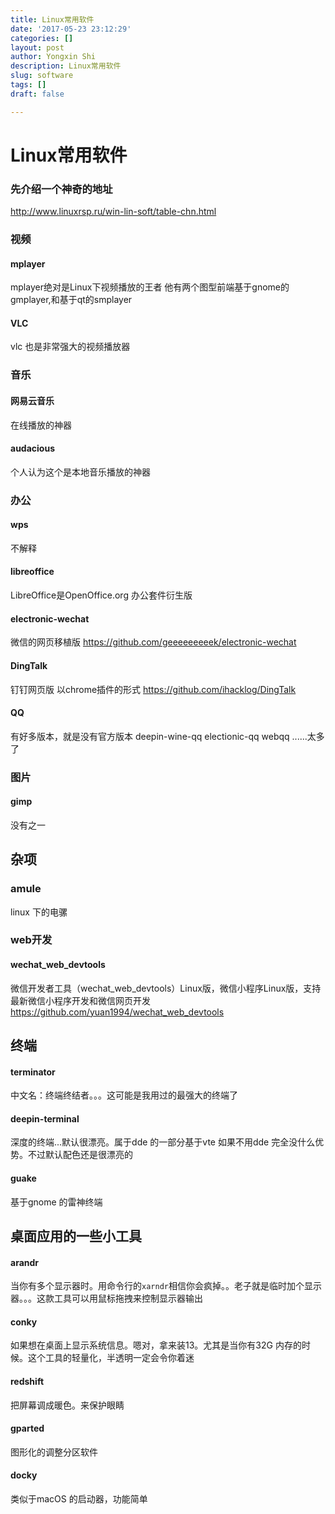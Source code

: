 ```yaml
---
title: Linux常用软件
date: '2017-05-23 23:12:29'
categories: []
layout: post
author: Yongxin Shi
description: Linux常用软件
slug: software
tags: []
draft: false

---
```



Linux常用软件
==========

### 先介绍一个神奇的地址

http://www.linuxrsp.ru/win-lin-soft/table-chn.html

### 视频
#### mplayer
mplayer绝对是Linux下视频播放的王者
他有两个图型前端基于gnome的gmplayer,和基于qt的smplayer

#### VLC
vlc 也是非常强大的视频播放器

### 音乐
#### 网易云音乐
在线播放的神器

#### audacious
个人认为这个是本地音乐播放的神器

### 办公
#### wps
不解释

#### libreoffice
LibreOffice是OpenOffice.org 办公套件衍生版

#### electronic-wechat
微信的网页移植版
https://github.com/geeeeeeeeek/electronic-wechat

#### DingTalk
钉钉网页版
以chrome插件的形式
https://github.com/ihacklog/DingTalk

#### QQ
有好多版本，就是没有官方版本
deepin-wine-qq
electionic-qq
webqq
......太多了


### 图片
#### gimp
没有之一

## 杂项

### amule
linux 下的电骡

### web开发
#### wechat_web_devtools
微信开发者工具（wechat_web_devtools）Linux版，微信小程序Linux版，支持最新微信小程序开发和微信网页开发
https://github.com/yuan1994/wechat_web_devtools


## 终端
#### terminator
中文名：终端终结者。。。这可能是我用过的最强大的终端了

#### deepin-terminal
深度的终端...默认很漂亮。属于dde 的一部分基于vte 如果不用dde 完全没什么优势。不过默认配色还是很漂亮的

#### guake
基于gnome 的雷神终端

## 桌面应用的一些小工具
#### arandr
当你有多个显示器时。用命令行的`xarndr`相信你会疯掉。。老子就是临时加个显示器。。。这款工具可以用鼠标拖拽来控制显示器输出

#### conky
如果想在桌面上显示系统信息。嗯对，拿来装13。尤其是当你有32G 内存的时候。这个工具的轻量化，半透明一定会令你着迷

#### redshift
把屏幕调成暖色。来保护眼睛

#### gparted
图形化的调整分区软件

#### docky
类似于macOS 的启动器，功能简单

